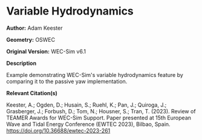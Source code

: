 # Variable Hydrodynamics

**Author:** Adam Keester

**Geometry:**	OSWEC

**Original Version:** 	WEC-Sim v6.1

**Description**

Example demonstrating WEC-Sim's variable hydrodynamics feature by comparing it to the passive yaw implementation.

**Relevant Citation(s)**

Keester, A.; Ogden, D.; Husain, S.; Ruehl, K.; Pan, J.; Quiroga, J.; Grasberger, J.; Forbush, D.; Tom, N.; Housner, S.; Tran, T. (2023). Review of TEAMER Awards for WEC-Sim Support. Paper presented at 15th European Wave and Tidal Energy Conference (EWTEC 2023), Bilbao, Spain. https://doi.org/10.36688/ewtec-2023-261
